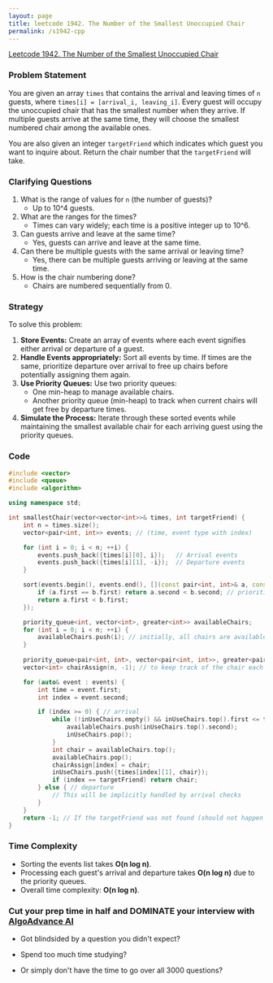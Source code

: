 ```yaml
---
layout: page
title: leetcode 1942. The Number of the Smallest Unoccupied Chair
permalink: /s1942-cpp
---
```

[Leetcode 1942. The Number of the Smallest Unoccupied Chair](https://algoadvance.github.io/algoadvance/l1942)
### Problem Statement

You are given an array `times` that contains the arrival and leaving times of `n` guests, where `times[i] = [arrival_i, leaving_i]`. Every guest will occupy the unoccupied chair that has the smallest number when they arrive. If multiple guests arrive at the same time, they will choose the smallest numbered chair among the available ones.

You are also given an integer `targetFriend` which indicates which guest you want to inquire about. Return the chair number that the `targetFriend` will take.

### Clarifying Questions
1. What is the range of values for `n` (the number of guests)?
   - Up to 10^4 guests.
2. What are the ranges for the times?
   - Times can vary widely; each time is a positive integer up to 10^6.
3. Can guests arrive and leave at the same time?
   - Yes, guests can arrive and leave at the same time.
4. Can there be multiple guests with the same arrival or leaving time?
   - Yes, there can be multiple guests arriving or leaving at the same time.
5. How is the chair numbering done?
   - Chairs are numbered sequentially from 0.

### Strategy

To solve this problem:

1. **Store Events:** Create an array of events where each event signifies either arrival or departure of a guest.
2. **Handle Events appropriately:** Sort all events by time. If times are the same, prioritize departure over arrival to free up chairs before potentially assigning them again.
3. **Use Priority Queues:** Use two priority queues:
   - One min-heap to manage available chairs.
   - Another priority queue (min-heap) to track when current chairs will get free by departure times.
4. **Simulate the Process:** Iterate through these sorted events while maintaining the smallest available chair for each arriving guest using the priority queues.

### Code

```cpp
#include <vector>
#include <queue>
#include <algorithm>

using namespace std;

int smallestChair(vector<vector<int>>& times, int targetFriend) {
    int n = times.size();
    vector<pair<int, int>> events; // (time, event type with index)

    for (int i = 0; i < n; ++i) {
        events.push_back({times[i][0], i});   // Arrival events
        events.push_back({times[i][1], -i});  // Departure events
    }

    sort(events.begin(), events.end(), [](const pair<int, int>& a, const pair<int, int>& b) {
        if (a.first == b.first) return a.second < b.second; // prioritize departure
        return a.first < b.first;
    });

    priority_queue<int, vector<int>, greater<int>> availableChairs;
    for (int i = 0; i < n; ++i) {
        availableChairs.push(i); // initially, all chairs are available
    }
    
    priority_queue<pair<int, int>, vector<pair<int, int>>, greater<pair<int, int>>> inUseChairs;
    vector<int> chairAssign(n, -1); // to keep track of the chair each guest will take

    for (auto& event : events) {
        int time = event.first;
        int index = event.second;

        if (index >= 0) { // arrival
            while (!inUseChairs.empty() && inUseChairs.top().first <= time) {
                availableChairs.push(inUseChairs.top().second);
                inUseChairs.pop();
            }
            int chair = availableChairs.top();
            availableChairs.pop();
            chairAssign[index] = chair;
            inUseChairs.push({times[index][1], chair});
            if (index == targetFriend) return chair;
        } else { // departure
            // This will be implicitly handled by arrival checks
        }
    }
    return -1; // If the targetFriend was not found (should not happen given problem constraints)
}
```

### Time Complexity
- Sorting the events list takes **O(n log n)**.
- Processing each guest's arrival and departure takes **O(n log n)** due to the priority queues.
- Overall time complexity: **O(n log n)**.


### Cut your prep time in half and DOMINATE your interview with [AlgoAdvance AI](https://algoAdvance.com)

- Got blindsided by a question you didn't expect?

- Spend too much time studying?

- Or simply don't have the time to go over all 3000 questions?

